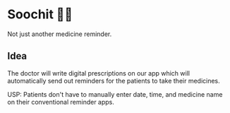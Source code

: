 # Soochit 👩‍⚕️

Not just another medicine reminder.

## Idea

The doctor will write digital prescriptions on our app which will automatically send out reminders for the patients to take their medicines.

USP: Patients don't have to manually enter date, time, and medicine name on their conventional reminder apps.
